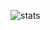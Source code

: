 ![stats](https://github-readme-stats.vercel.app/api?username=felipefrancisco&count_private=true&theme=dark&show_icons=true)
